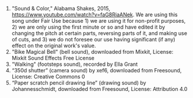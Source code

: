 1. "Sound & Color," Alabama Shakes, 2015, https://www.youtube.com/watch?v=faG8RiaANek. We are using this song under Fair Use because 1) we are using it for non-profit purposes, 2) we are only using the first minute or so and have edited it by changing the pitch at certain parts, reversing parts of it, and making use of cuts, and 3) we do not foresee our use having significant (if any) effect on the original work's value.
2. "Bike Magical Bell" (bell sound), downloaded from Mixkit, License: Mixkit Sound Effects Free License
3. "Walking" (footsteps sound), recorded by Ella Grant
4. “350d shutter” (camera sound) by xef6, downloaded from Freesound, License: Creative Commons 0
5. “Paper scratch pencil drawing line” (drawing sound) by Johannesschmidt, downloaded from Freesound, License: Attribution 4.0



